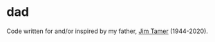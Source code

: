 # dad
Code written for and/or inspired by my father, [Jim Tamer](https://github.com/jtamer) (1944-2020).
